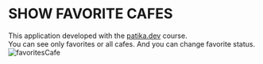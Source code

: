 # SHOW FAVORITE CAFES
This application developed with the [patika.dev](https://app.patika.dev/courses/react-native/news-app) course.<br/>
You can see only favorites or all cafes. And you can change favorite status.<br/>
![favoritesCafe](https://user-images.githubusercontent.com/90919011/222568702-d83e3c48-5d34-48a2-b209-f68440e4fc6c.gif)